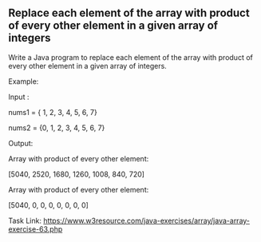 ## Replace each element of the array with product of every other element in a given array of integers

Write a Java program to replace each element of the array with product of every other element in a given array of integers.

Example:

Input :

nums1 = { 1, 2, 3, 4, 5, 6, 7}

nums2 = {0, 1, 2, 3, 4, 5, 6, 7}

Output:

Array with product of every other element:

[5040, 2520, 1680, 1260, 1008, 840, 720]

Array with product of every other element:

[5040, 0, 0, 0, 0, 0, 0, 0]

Task Link: https://www.w3resource.com/java-exercises/array/java-array-exercise-63.php
